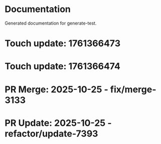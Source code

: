 # Documentation

Generated documentation for generate-test.

# Touch update: 1761366473

# Touch update: 1761366474

# PR Merge: 2025-10-25 - fix/merge-3133

# PR Update: 2025-10-25 - refactor/update-7393
